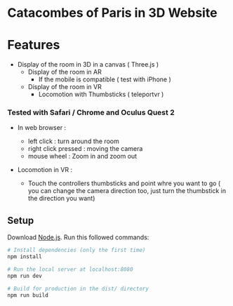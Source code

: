 # Catacombes of Paris in 3D Website 

# Features

- Display of the room in 3D in a canvas ( Three.js )
    - Display of the room in AR 
        - If the mobile is compatible ( test with iPhone )
    - Display of the room in VR
        - Locomotion with Thumbsticks ( teleportvr )

### Tested with Safari / Chrome and Oculus Quest 2

- In web browser : 
    - left click : turn around the room
    - right click pressed : moving the camera 
    - mouse wheel : Zoom in and zoom out


- Locomotion in VR : 
    - Touch the controllers thumbsticks and point whre you want to go ( you can change the camera direction too, just turn the thumbstick in the direction you want)

## Setup
Download [Node.js](https://nodejs.org/en/download/).
Run this followed commands:

``` bash
# Install dependencies (only the first time)
npm install

# Run the local server at localhost:8080
npm run dev

# Build for production in the dist/ directory
npm run build
```




